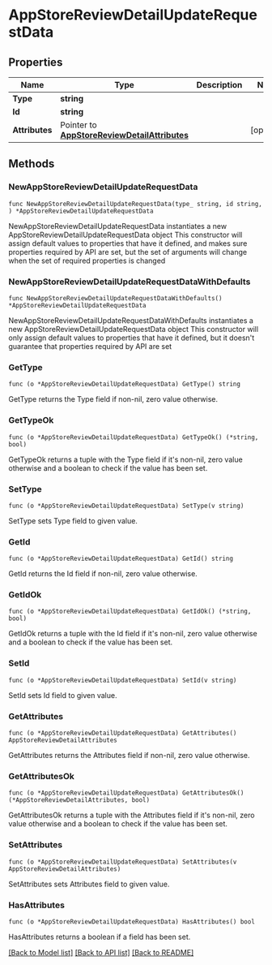 # AppStoreReviewDetailUpdateRequestData

## Properties

Name | Type | Description | Notes
------------ | ------------- | ------------- | -------------
**Type** | **string** |  | 
**Id** | **string** |  | 
**Attributes** | Pointer to [**AppStoreReviewDetailAttributes**](AppStoreReviewDetail_attributes.md) |  | [optional] 

## Methods

### NewAppStoreReviewDetailUpdateRequestData

`func NewAppStoreReviewDetailUpdateRequestData(type_ string, id string, ) *AppStoreReviewDetailUpdateRequestData`

NewAppStoreReviewDetailUpdateRequestData instantiates a new AppStoreReviewDetailUpdateRequestData object
This constructor will assign default values to properties that have it defined,
and makes sure properties required by API are set, but the set of arguments
will change when the set of required properties is changed

### NewAppStoreReviewDetailUpdateRequestDataWithDefaults

`func NewAppStoreReviewDetailUpdateRequestDataWithDefaults() *AppStoreReviewDetailUpdateRequestData`

NewAppStoreReviewDetailUpdateRequestDataWithDefaults instantiates a new AppStoreReviewDetailUpdateRequestData object
This constructor will only assign default values to properties that have it defined,
but it doesn't guarantee that properties required by API are set

### GetType

`func (o *AppStoreReviewDetailUpdateRequestData) GetType() string`

GetType returns the Type field if non-nil, zero value otherwise.

### GetTypeOk

`func (o *AppStoreReviewDetailUpdateRequestData) GetTypeOk() (*string, bool)`

GetTypeOk returns a tuple with the Type field if it's non-nil, zero value otherwise
and a boolean to check if the value has been set.

### SetType

`func (o *AppStoreReviewDetailUpdateRequestData) SetType(v string)`

SetType sets Type field to given value.


### GetId

`func (o *AppStoreReviewDetailUpdateRequestData) GetId() string`

GetId returns the Id field if non-nil, zero value otherwise.

### GetIdOk

`func (o *AppStoreReviewDetailUpdateRequestData) GetIdOk() (*string, bool)`

GetIdOk returns a tuple with the Id field if it's non-nil, zero value otherwise
and a boolean to check if the value has been set.

### SetId

`func (o *AppStoreReviewDetailUpdateRequestData) SetId(v string)`

SetId sets Id field to given value.


### GetAttributes

`func (o *AppStoreReviewDetailUpdateRequestData) GetAttributes() AppStoreReviewDetailAttributes`

GetAttributes returns the Attributes field if non-nil, zero value otherwise.

### GetAttributesOk

`func (o *AppStoreReviewDetailUpdateRequestData) GetAttributesOk() (*AppStoreReviewDetailAttributes, bool)`

GetAttributesOk returns a tuple with the Attributes field if it's non-nil, zero value otherwise
and a boolean to check if the value has been set.

### SetAttributes

`func (o *AppStoreReviewDetailUpdateRequestData) SetAttributes(v AppStoreReviewDetailAttributes)`

SetAttributes sets Attributes field to given value.

### HasAttributes

`func (o *AppStoreReviewDetailUpdateRequestData) HasAttributes() bool`

HasAttributes returns a boolean if a field has been set.


[[Back to Model list]](../README.md#documentation-for-models) [[Back to API list]](../README.md#documentation-for-api-endpoints) [[Back to README]](../README.md)



